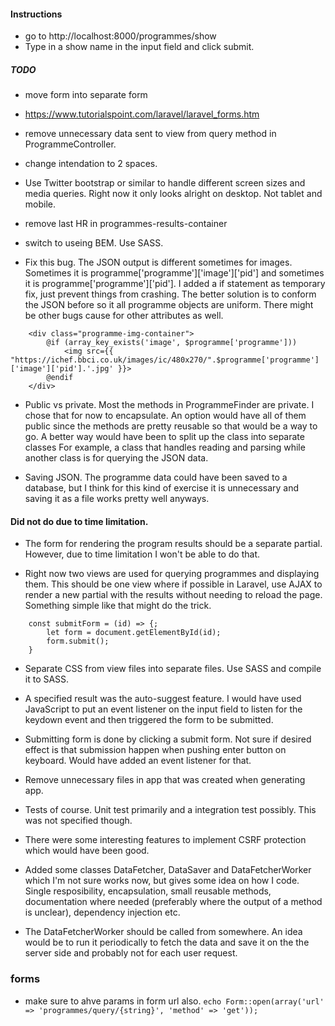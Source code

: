 #### Instructions

-   go to http://localhost:8000/programmes/show
-   Type in a show name in the input field and click submit.

##### TODO

-   move form into separate form
-   https://www.tutorialspoint.com/laravel/laravel_forms.htm

-   remove unnecessary data sent to view from query method in ProgrammeController.

-   change intendation to 2 spaces.

-   Use Twitter bootstrap or similar to handle different screen sizes and media queries. Right now it only looks alright on desktop. Not tablet and mobile.

-   remove last HR in programmes-results-container

-   switch to useing BEM. Use SASS.

-   Fix this bug. The JSON output is different sometimes for images. Sometimes it is programme['programme']['image']['pid'] and sometimes it is programme['programme']['pid']. I added a if statement as temporary fix, just prevent things from crashing. The better solution is to conform the JSON before so it all programme objects are uniform. There might be other bugs cause for other attributes as well.

```
    <div class="programme-img-container">
        @if (array_key_exists('image', $programme['programme']))
            <img src={{ "https://ichef.bbci.co.uk/images/ic/480x270/".$programme['programme']['image']['pid'].'.jpg' }}>
        @endif
    </div>
```

-   Public vs private. Most the methods in ProgrammeFinder are private. I chose that for now to encapsulate. An option would have all of them public since the methods are pretty reusable so that would be a way to go. A better way would have been to split up the class into separate classes
    For example, a class that handles reading and parsing while another class is for querying the JSON data.

-   Saving JSON. The programme data could have been saved to a database, but I think for this kind of exercise it is unnecessary and saving it as a file works pretty well anyways.

#### Did not do due to time limitation.

-   The form for rendering the program results should be a separate partial. However, due to time limitation I won't be able to do that.

-   Right now two views are used for querying programmes and displaying them. This should be one view where if possible in Laravel, use AJAX to render a new partial with the results without needing to reload the page. Something simple like that might do the trick.

```
    const submitForm = (id) => {;
        let form = document.getElementById(id);
        form.submit();
    }
```

-   Separate CSS from view files into separate files. Use SASS and compile it to SASS.

-   A specified result was the auto-suggest feature. I would have used JavaScript to put an event listener on the input field to listen for the keydown event and then triggered the form to be submitted.

-   Submitting form is done by clicking a submit form. Not sure if desired effect is that submission happen when pushing enter button on keyboard. Would have added an event listener for that.

-   Remove unnecessary files in app that was created when generating app.

-   Tests of course. Unit test primarily and a integration test possibly. This was not specified though.

-   There were some interesting features to implement CSRF protection which would have been good.

-   Added some classes DataFetcher, DataSaver and DataFetcherWorker which I'm not sure works now, but gives some idea on how I code. Single resposibility, encapsulation, small reusable methods, documentation where needed (preferably where the output of a method is unclear), dependency injection etc.

-   The DataFetcherWorker should be called from somewhere. An idea would be to run it periodically to fetch the data and save it on the the server side and probably not for each user request.

### forms

-   make sure to ahve params in form url also.
    `echo Form::open(array('url' => 'programmes/query/{string}', 'method' => 'get'));`
